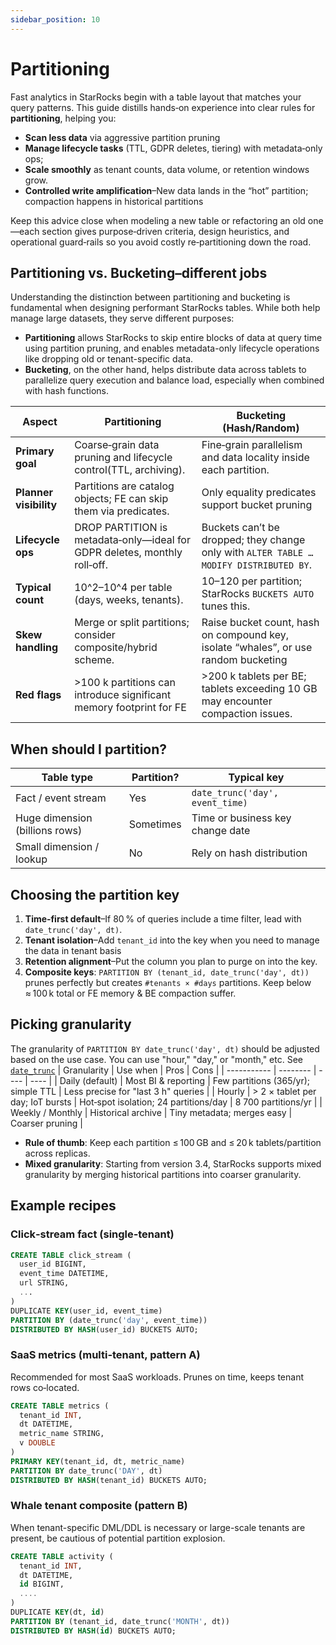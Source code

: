 ```yaml
---
sidebar_position: 10
---
```


# Partitioning

Fast analytics in StarRocks begin with a table layout that matches your query patterns. This guide distills hands‑on experience into clear rules for **partitioning**, helping you:

- **Scan less data** via aggressive partition pruning
- **Manage lifecycle tasks** (TTL, GDPR deletes, tiering) with metadata‑only ops;
- **Scale smoothly** as tenant counts, data volume, or retention windows grow.
- **Controlled write amplification**–New data lands in the “hot” partition; compaction happens in historical partitions

Keep this advice close when modeling a new table or refactoring an old one—each section gives purpose‑driven criteria, design heuristics, and operational guard‑rails so you avoid costly re‑partitioning down the road.

## Partitioning vs. Bucketing–different jobs

Understanding the distinction between partitioning and bucketing is fundamental when designing performant StarRocks tables. While both help manage large datasets, they serve different purposes:

- **Partitioning** allows StarRocks to skip entire blocks of data at query time using partition pruning, and enables metadata-only lifecycle operations like dropping old or tenant-specific data.
- **Bucketing**, on the other hand, helps distribute data across tablets to parallelize query execution and balance load, especially when combined with hash functions.

| Aspect | Partitioning | Bucketing (Hash/Random) |
| ------ | ------------ | ----------------------- |
| **Primary goal** | Coarse‑grain data pruning and lifecycle control(TTL, archiving). | Fine‑grain parallelism and data locality inside each partition. |
| **Planner visibility** | Partitions are catalog objects; FE can skip them via predicates. | Only equality predicates support bucket pruning |
| **Lifecycle ops** | DROP PARTITION is metadata‑only—ideal for GDPR deletes, monthly roll‑off. | Buckets can’t be dropped; they change only with `ALTER TABLE … MODIFY DISTRIBUTED BY`. |
| **Typical count** | 10^2–10^4 per table (days, weeks, tenants). | 10–120 per partition; StarRocks `BUCKETS AUTO` tunes this. |
| **Skew handling** | Merge or split partitions; consider composite/hybrid scheme. | Raise bucket count, hash on compound key, isolate “whales”, or use random bucketing |
| **Red flags** | >100 k partitions can introduce significant memory footprint for FE | >200 k tablets per BE; tablets exceeding 10 GB may encounter compaction issues. |

## When should I partition?

| Table type | Partition? | Typical key |
| ---------- | ---------- | ----------- |
| Fact / event stream | Yes | `date_trunc('day', event_time)` |
| Huge dimension (billions rows) | Sometimes | Time or business key change date |
| Small dimension / lookup | No | Rely on hash distribution |

## Choosing the partition key

1. **Time‑first default**–If 80 % of queries include a time filter, lead with `date_trunc('day', dt)`.
2. **Tenant isolation**–Add `tenant_id` into the key when you need to manage the data in tenant basis
3. **Retention alignment**–Put the column you plan to purge on into the key.
4. **Composite keys**: `PARTITION BY (tenant_id, date_trunc('day', dt))` prunes perfectly but creates `#tenants × #days` partitions. Keep below ≈ 100 k total or FE memory & BE compaction suffer.

## Picking granularity

The granularity of `PARTITION BY date_trunc('day', dt)` should be adjusted based on the use case. You can use "hour," "day," or "month," etc. See [`date_trunc`](../sql-reference/sql-functions/date-time-functions/date_trunc.md)
| Granularity | Use when | Pros | Cons |
| ----------- | -------- | ---- | ---- |
| Daily (default) | Most BI & reporting | Few partitions (365/yr); simple TTL | Less precise for "last 3 h" queries |
| Hourly | > 2 × tablet per day; IoT bursts | Hot‑spot isolation; 24 partitions/day | 8 700 partitions/yr |
| Weekly / Monthly | Historical archive | Tiny metadata; merges easy | Coarser pruning |

- **Rule of thumb**: Keep each partition ≤ 100 GB and ≤ 20 k tablets/partition across replicas.
- **Mixed granularity**: Starting from version 3.4, StarRocks supports mixed granularity by merging historical partitions into coarser granularity. 

## Example recipes

### Click‑stream fact (single‑tenant)

```sql
CREATE TABLE click_stream (
  user_id BIGINT,
  event_time DATETIME,
  url STRING,
  ...
)
DUPLICATE KEY(user_id, event_time)
PARTITION BY (date_trunc('day', event_time))
DISTRIBUTED BY HASH(user_id) BUCKETS AUTO;
```

### SaaS metrics (multi‑tenant, pattern A)

Recommended for most SaaS workloads. Prunes on time, keeps tenant rows co‑located.

```sql
CREATE TABLE metrics (
  tenant_id INT,
  dt DATETIME,
  metric_name STRING,
  v DOUBLE
)
PRIMARY KEY(tenant_id, dt, metric_name)
PARTITION BY date_trunc('DAY', dt)
DISTRIBUTED BY HASH(tenant_id) BUCKETS AUTO;
```

### Whale tenant composite (pattern B)

When tenant-specific DML/DDL is necessary or large-scale tenants are present, be cautious of potential partition explosion.

```sql
CREATE TABLE activity (
  tenant_id INT,
  dt DATETIME,
  id BIGINT,
  ....
)
DUPLICATE KEY(dt, id)
PARTITION BY (tenant_id, date_trunc('MONTH', dt))
DISTRIBUTED BY HASH(id) BUCKETS AUTO;
```
